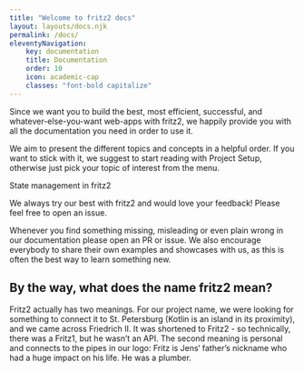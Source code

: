 ```yaml
---
title: "Welcome to fritz2 docs"
layout: layouts/docs.njk 
permalink: /docs/ 
eleventyNavigation:
    key: documentation 
    title: Documentation 
    order: 10
    icon: academic-cap
    classes: "font-bold capitalize"
---
```


Since we want you to build the best, most efficient, successful, and whatever-else-you-want web-apps with fritz2, we happily provide you with all the documentation you need in order to use it.

We aim to present the different topics and concepts in a helpful order. If you want to stick with it, we suggest to start reading with Project Setup, otherwise just pick your topic of interest from the menu.

State management in fritz2

We always try our best with fritz2 and would love your feedback! Please feel free to open an issue.

Whenever you find something missing, misleading or even plain wrong in our documentation please open an PR or issue. We also encourage everybody to share their own examples and showcases with us, as this is often the best way to learn something new.

## By the way, what does the name fritz2 mean?
Fritz2 actually has two meanings. For our project name, we were looking for something to connect it to St. Petersburg (Kotlin is an island in its proximity), and we came across Friedrich II. It was shortened to Fritz2 - so technically, there was a Fritz1, but he wasn’t an API. The second meaning is personal and connects to the pipes in our logo: Fritz is Jens‘ father’s nickname who had a huge impact on his life. He was a plumber.